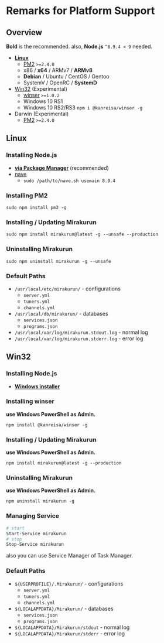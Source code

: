 # Remarks for Platform Support

## Overview

**Bold** is the recommended. also, **Node.js** `^8.9.4 < 9` needed.

* [**Linux**](#linux)
  * [PM2](http://pm2.keymetrics.io/) `>=2.4.0`
  * x86 / **x64** / ARMv7 / **ARMv8**
  * **Debian** / Ubuntu / CentOS / Gentoo
  * SystemV / OpenRC / **SystemD**
* [Win32](#win32) (Experimental)
  * [winser](https://github.com/jfromaniello/winser) `>=1.0.2`
  * Windows 10 RS1
  * Windows 10 RS2/RS3 `npm i @kanreisa/winser -g`
* Darwin (Experimental)
  * [PM2](http://pm2.keymetrics.io/) `>=2.4.0`

## Linux

### Installing Node.js

* [**via Package Manager**](https://nodejs.org/en/download/package-manager/#debian-and-ubuntu-based-linux-distributions) (recommended)
* [nave](https://github.com/isaacs/nave)
  * `sudo /path/to/nave.sh usemain 8.9.4`

### Installing PM2

```
sudo npm install pm2 -g
```

### Installing / Updating Mirakurun

```
sudo npm install mirakurun@latest -g --unsafe --production
```

### Uninstalling Mirakurun

```
sudo npm uninstall mirakurun -g --unsafe
```

### Default Paths

* `/usr/local/etc/mirakurun/` - configurations
  * `server.yml`
  * `tuners.yml`
  * `channels.yml`
* `/usr/local/db/mirakurun/` - databases
  * `services.json`
  * `programs.json`
* `/usr/local/var/log/mirakurun.stdout.log` - normal log
* `/usr/local/var/log/mirakurun.stderr.log` - error log

## Win32

### Installing Node.js

* [**Windows installer**](https://nodejs.org/en/download/)

### Installing winser

**use Windows PowerShell as Admin.**

```
npm install @kanreisa/winser -g
```

### Installing / Updating Mirakurun

**use Windows PowerShell as Admin.**

```
npm install mirakurun@latest -g --production
```

### Uninstalling Mirakurun

**use Windows PowerShell as Admin.**

```
npm uninstall mirakurun -g
```

### Managing Service

```sh
# start
Start-Service mirakurun
# stop
Stop-Service mirakurun
```

also you can use Service Manager of Task Manager.

### Default Paths

* `${USERPROFILE}/.Mirakurun/` - configurations
  * `server.yml`
  * `tuners.yml`
  * `channels.yml`
* `${LOCALAPPDATA}/Mirakurun/` - databases
  * `services.json`
  * `programs.json`
* `${LOCALAPPDATA}/Mirakurun/stdout` - normal log
* `${LOCALAPPDATA}/Mirakurun/stderr` - error log
